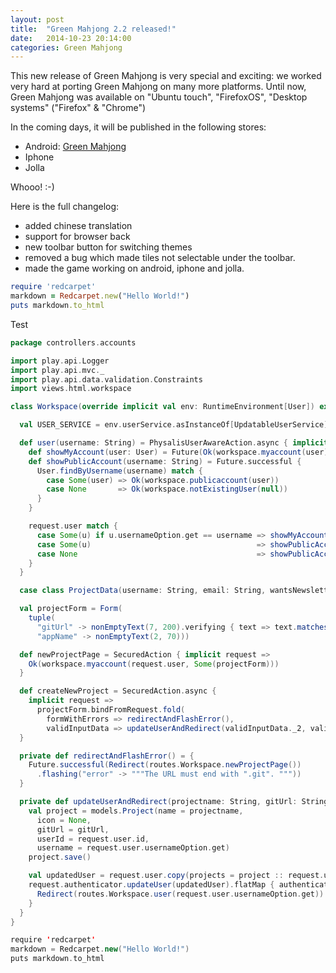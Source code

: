 ```yaml
---
layout: post
title:  "Green Mahjong 2.2 released!"
date:   2014-10-23 20:14:00
categories: Green Mahjong
---
```


This new release of Green Mahjong is very special and exciting: we worked very hard at porting Green Mahjong on many more platforms. 
Until now, Green Mahjong was available on "Ubuntu touch", "FirefoxOS", "Desktop systems" ("Firefox" & "Chrome")


In the coming days, it will be published in the following stores:

- Android: [Green Mahjong][LinkToGooglePlay]
- Iphone
- Jolla

Whooo! :-)


Here is the full changelog:

- added chinese translation
- support for browser back
- new toolbar button for switching themes
- removed a bug which made tiles not selectable under the toolbar.
- made the game working on android, iphone and jolla.

```ruby
require 'redcarpet'
markdown = Redcarpet.new("Hello World!")
puts markdown.to_html
```

Test
```scala
package controllers.accounts

import play.api.Logger
import play.api.mvc._
import play.api.data.validation.Constraints
import views.html.workspace

class Workspace(override implicit val env: RuntimeEnvironment[User]) extends PhysalisSecureSocial {

  val USER_SERVICE = env.userService.asInstanceOf[UpdatableUserService]

  def user(username: String) = PhysalisUserAwareAction.async { implicit request =>
    def showMyAccount(user: User) = Future(Ok(workspace.myaccount(user)))
    def showPublicAccount(username: String) = Future.successful {
      User.findByUsername(username) match {
        case Some(user) => Ok(workspace.publicaccount(user))
        case None       => Ok(workspace.notExistingUser(null))
      }
    }

    request.user match {
      case Some(u) if u.usernameOption.get == username => showMyAccount(u)
      case Some(u)                                     => showPublicAccount(username)
      case None                                        => showPublicAccount(username)
    }
  }

  case class ProjectData(username: String, email: String, wantsNewsletter: Option[Boolean])

  val projectForm = Form(
    tuple(
      "gitUrl" -> nonEmptyText(7, 200).verifying { text => text.matches(s"https?://.*.git") },
      "appName" -> nonEmptyText(2, 70)))

  def newProjectPage = SecuredAction { implicit request =>
    Ok(workspace.myaccount(request.user, Some(projectForm)))
  }

  def createNewProject = SecuredAction.async {
    implicit request =>
      projectForm.bindFromRequest.fold(
        formWithErrors => redirectAndFlashError(),
        validInputData => updateUserAndRedirect(validInputData._2, validInputData._1, request))
  }

  private def redirectAndFlashError() = {
    Future.successful(Redirect(routes.Workspace.newProjectPage())
      .flashing("error" -> """The URL must end with ".git". """))
  }

  private def updateUserAndRedirect(projectname: String, gitUrl: String, request: SecuredRequest[AnyContent]) = {
    val project = models.Project(name = projectname,
      icon = None,
      gitUrl = gitUrl,
      userId = request.user.id,
      username = request.user.usernameOption.get)
    project.save()

    val updatedUser = request.user.copy(projects = project :: request.user.projects)
    request.authenticator.updateUser(updatedUser).flatMap { authenticator =>
      Redirect(routes.Workspace.user(request.user.usernameOption.get)).touchingAuthenticator(authenticator)
    }
  }
}
```
```scala
require 'redcarpet'
markdown = Redcarpet.new("Hello World!")
puts markdown.to_html
```


[LinkToGooglePlay]: https://play.google.com/store/apps/details?id=de.beck.greenmahjong
